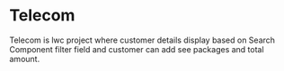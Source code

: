# Telecom
Telecom is lwc project where customer details display based on Search Component filter field and customer can add see packages and total amount.

